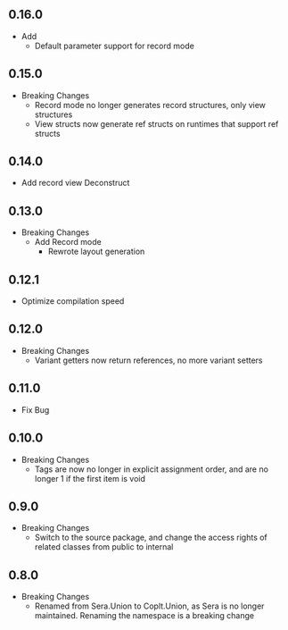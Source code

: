 ﻿## 0.16.0
- Add
  - Default parameter support for record mode

## 0.15.0
- Breaking Changes
  - Record mode no longer generates record structures, only view structures
  - View structs now generate ref structs on runtimes that support ref structs

## 0.14.0
- Add record view Deconstruct

## 0.13.0
- Breaking Changes
  - Add Record mode
    - Rewrote layout generation

## 0.12.1
- Optimize compilation speed

## 0.12.0
- Breaking Changes
  - Variant getters now return references, no more variant setters

## 0.11.0
- Fix Bug

## 0.10.0
- Breaking Changes
  - Tags are now no longer in explicit assignment order, and are no longer 1 if the first item is void

## 0.9.0
- Breaking Changes
  - Switch to the source package, and change the access rights of related classes from public to internal

## 0.8.0
- Breaking Changes
  - Renamed from Sera.Union to Coplt.Union, as Sera is no longer maintained. Renaming the namespace is a breaking change
